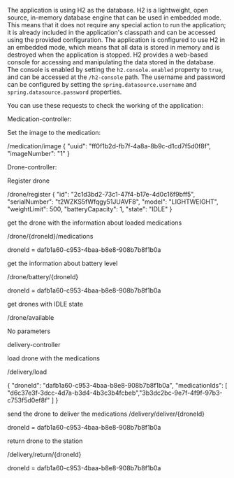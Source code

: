 
The application is using H2 as the database. H2 is a lightweight, open source, in-memory database engine that can be used in embedded mode. This means that it does not require any special action to run the application; it is already included in the application's classpath and can be accessed using the provided configuration. The application is configured to use H2 in an embedded mode, which means that all data is stored in memory and is destroyed when the application is stopped. H2 provides a web-based console for accessing and manipulating the data stored in the database. The console is enabled by setting the `h2.console.enabled` property to `true`, and can be accessed at the `/h2-console` path. The username and password can be configured by setting the `spring.datasource.username` and `spring.datasource.password` properties.

You can use these requests to check the working of the application:

Medication-controller:

Set the image to the medication:

/medication/image 
{
  "uuid": "ff0f1b2d-fb7f-4a8a-8b9c-d1cd7f5d0f8f",
  "imageNumber": "1"
}

Drone-controller:

Register drone

/drone/register
{
  "id": "2c1d3bd2-73c1-47f4-b17e-4d0c16f9bff5",
  "serialNumber": "t2WZKS5fWfqgy51JUAVF8",
  "model": "LIGHTWEIGHT",
  "weightLimit": 500,
  "batteryCapacity": 1,
  "state": "IDLE"
}

get the drone with the information about loaded medications

/drone/{droneId}/medications

droneId = dafb1a60-c953-4baa-b8e8-908b7b8f1b0a

get the information about battery level

/drone/battery/{droneId}

droneId = dafb1a60-c953-4baa-b8e8-908b7b8f1b0a

get drones with IDLE state

/drone/available

No parameters

delivery-controller

load drone with the medications

/delivery/load

{
  "droneId": "dafb1a60-c953-4baa-b8e8-908b7b8f1b0a",
  "medicationIds": [
    "d6c37e3f-3dcc-4d7a-b3d4-4b3c3b4fcbeb","3b3dc2bc-9e7f-4f9f-97b3-c753f5d0ef8f"
  ]
}

send the drone to deliver the medications
/delivery/deliver/{droneId}

droneId = dafb1a60-c953-4baa-b8e8-908b7b8f1b0a

return drone to the station

/delivery/return/{droneId}

droneId = dafb1a60-c953-4baa-b8e8-908b7b8f1b0a

